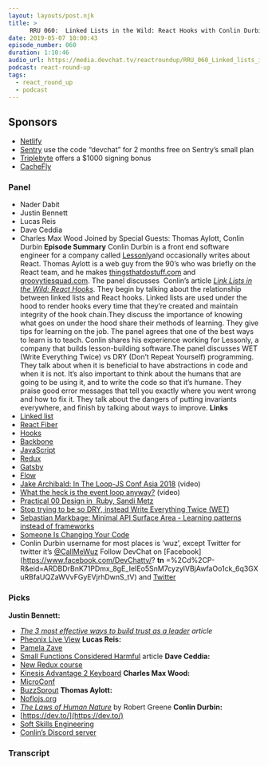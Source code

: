 ```yaml
---
layout: layouts/post.njk
title: >
      RRU 060:  Linked Lists in the Wild: React Hooks with Conlin Durbin
date: 2019-05-07 10:00:43
episode_number: 060
duration: 1:10:46
audio_url: https://media.devchat.tv/reactroundup/RRU_060_Linked_lists_in_the_Wild_React_Hooks_with_Conlin_Durbin.mp3
podcast: react-round-up
tags: 
  - react_round_up
  - podcast
---
```


## **Sponsors**

- [Netlify](https://www.netlify.com/)
- [Sentry](https://sentry.io/) use the code “devchat” for 2 months free on Sentry’s small plan
- [Triplebyte](https://triplebyte.com/react) offers a $1000 signing bonus
- [CacheFly](https://www.cachefly.com/)

### **Panel**

- Nader Dabit
- Justin Bennett
- Lucas Reis
- Dave Ceddia
- Charles Max Wood
Joined by Special Guests: Thomas Aylott, Conlin Durbin **Episode Summary** Conlin Durbin is a front end software engineer for a company called [Lessonly](https://www.lessonly.com/)and occasionally writes about React. Thomas Aylott is a web guy from the 90’s who was briefly on the React team, and he makes [thingsthatdostuff.com](https://thingsthatdostuff.com/) and [groovytiesquad.com](https://groovytiesquad.com/). The panel discusses &nbsp;Conlin’s article [_Link Lists in the Wild: React Hooks_](https://dev.to/wuz/linked-lists-in-the-wild-react-hooks-3ep8). They begin by talking about the relationship between linked lists and React hooks. Linked lists are used under the hood to render hooks every time that they’re created and maintain integrity of the hook chain.They discuss the importance of knowing what goes on under the hood share their methods of learning. They give tips for learning on the job. The panel agrees that one of the best ways to learn is to teach. Conlin shares his experience working for Lessonly, a company that builds lesson-building software.The panel discusses WET (Write Everything Twice) vs DRY (Don’t Repeat Yourself) programming. They talk about when it is beneficial to have abstractions in code and when it is not. It’s also important to think about the humans that are going to be using it, and to write the code so that it’s humane. They praise good error messages that tell you exactly where you went wrong and how to fix it. They talk about the dangers of putting invariants everywhere, and finish by talking about ways to improve. **Links**
- [Linked list](https://medium.com/basecs/whats-a-linked-list-anyway-part-1-d8b7e6508b9d)
- [React Fiber](https://github.com/acdlite/react-fiber-architecture)
- [Hooks](https://reactjs.org/docs/hooks-overview.html)
- [Backbone](https://github.com/jashkenas/backbone)
- [JavaScript](https://github.com/topics/javascript)
- [Redux](https://github.com/reduxjs/redux)
- [Gatsby](https://www.gatsbyjs.org/)
- [Flow](https://github.com/facebook/flow)
- [Jake Archibald: In The Loop-JS Conf Asia 2018](https://www.youtube.com/watch?v=cCOL7MC4Pl0) (video)
- [What the heck is the event loop anyway?](https://www.youtube.com/watch?v=8aGhZQkoFbQ) (video)
- [Practical 00 Design in &nbsp;Ruby, Sandi Metz](https://www.poodr.com/)
- [Stop trying to be so DRY, instead Write Everything Twice (WET)](https://dev.to/wuz/stop-trying-to-be-so-dry-instead-write-everything-twice-wet-5g33)
- [Sebastian Markbage: Minimal API Surface Area - Learning patterns instead of frameworks](https://2014.jsconf.eu/speakers/sebastian-markbage-minimal-api-surface-area-learning-patterns-instead-of-frameworks.html)
- [Someone Is Changing Your Code](https://dev.to/flaque/someone-is-changing-your-code-1gal)
- Conlin Durbin username for most places is ‘wuz’, except Twitter for twitter it’s [@CallMeWuz](https://twitter.com/callmewuz)
Follow DevChat on [Facebook](https://www.facebook.com/DevChattv/? __tn__ =%2Cd%2CP-R&eid=ARDBDrBnK71PDmx_8gE_IeIEo5SnM7cyzylVBjAwfaOo1ck_6q3GXuRBfaUQZaWVvFGyEVjrhDwnS_tV) and [Twitter](https://twitter.com/devchattv?lang=en)
### **Picks**
 **Justin Bennett:**
- _[The 3 most effective ways to build trust as a leader](https://m.signalvnoise.com/the-3-most-effective-ways-to-build-trust-as-a-leader/) article_
- [Pheonix Live View](https://github.com/phoenixframework/phoenix_live_view)
**Lucas Reis:**
- [Pamela Zave](https://www.pamelazave.com/faq.html)
- [Small Functions Considered Harmful](https://medium.com/@copyconstruct/small-functions-considered-harmful-91035d316c29) article 
**Dave Ceddia:**
- [New Redux course](https://daveceddia.com/pure-redux/)
- [Kinesis Advantage 2 Keyboard](https://kinesis-ergo.com/shop/advantage2/)
**Charles Max Wood:**
- [MicroConf](https://www.microconf.com/)
- [BuzzSprout](https://www.buzzsprout.com/)
**Thomas Aylott:**
- [Noflojs.org](https://noflojs.org/)
- [_The Laws of Human Nature_](https://www.amazon.com/Laws-Human-Nature-Robert-Greene/dp/0525428143/ref=sr_1_1?ie=UTF8&qid=1548462018&sr=8-1&linkCode=ll1&tag=devchattv-20&linkId=f06bfe7482dca8bb751ed6d7cc86e2ab&language=en_US) by Robert Greene
**Conlin Durbin:**
- [https://dev.to/](https://dev.to/)
- [Soft Skills Engineering](https://softskills.audio/)
- [Conlin’s Discord server](https://discord.gg/Ebdga7j)
&nbsp; &nbsp;

### Transcript


